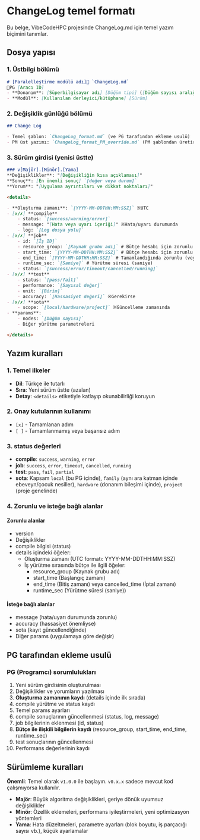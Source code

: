 # ChangeLog temel formatı

Bu belge, VibeCodeHPC projesinde ChangeLog.md için temel yazım biçimini tanımlar.

## Dosya yapısı

### 1. Üstbilgi bölümü
```markdown
# [Paralelleştirme modülü adı]📁 `ChangeLog.md`
🤖PG [Aracı ID]  
- **Donanım**: [Süperbilgisayar adı] [Düğüm tipi] ([Düğüm sayısı aralığı])  
- **Modül**: [Kullanılan derleyici/kütüphane] [Sürüm]  
```

### 2. Değişiklik günlüğü bölümü
```markdown
## Change Log

- Temel şablon: `ChangeLog_format.md` (ve PG tarafından ekleme usulü)
- PM üst yazımı: `ChangeLog_format_PM_override.md` (PM şablondan üretir)
```

### 3. Sürüm girdisi (yenisi üstte)

```markdown
### v[Majör].[Minör].[Yama]
**Değişiklikler**: "[Değişikliğin kısa açıklaması]"  
**Sonuç**: [En önemli sonuç] `[değer veya durum]`  
**Yorum**: "[Uygulama ayrıntıları ve dikkat noktaları]"  

<details>

- **Oluşturma zamanı**: `[YYYY-MM-DDTHH:MM:SSZ]` ※UTC
- [x/✗] **compile**
    - status: `[success/warning/error]`
    - message: "[Hata veya uyarı içeriği]" ※Hata/uyarı durumunda
    - log: `[Log dosya yolu]`
- [x/✗] **job**
    - id: `[İş ID]`
    - resource_group: `[Kaynak grubu adı]` # Bütçe hesabı için zorunlu
    - start_time: `[YYYY-MM-DDTHH:MM:SSZ]` # Bütçe hesabı için zorunlu
    - end_time: `[YYYY-MM-DDTHH:MM:SSZ]` # Tamamlandığında zorunlu (veya cancelled_time)
    - runtime_sec: `[Saniye]` # Yürütme süresi (saniye)
    - status: `[success/error/timeout/cancelled/running]`
- [x/✗] **test**
    - status: `[pass/fail]`
    - performance: `[Sayısal değer]`
    - unit: `[Birim]`
    - accuracy: `[Hassasiyet değeri]` ※Gerekirse
- [x/✗] **sota**
    - scope: `[local/hardware/project]` ※Güncelleme zamanında
- **params**:
    - nodes: `[Düğüm sayısı]`
    - Diğer yürütme parametreleri

</details>
```

## Yazım kuralları

### 1. Temel ilkeler
- **Dil**: Türkçe ile tutarlı
- **Sıra**: Yeni sürüm üstte (azalan)
- **Detay**: `<details>` etiketiyle katlayıp okunabilirliği koruyun

### 2. Onay kutularının kullanımı
- `[x]` - Tamamlanan adım
- `[ ]` - Tamamlanmamış veya başarısız adım

### 3. status değerleri
- **compile**: `success`, `warning`, `error`
- **job**: `success`, `error`, `timeout`, `cancelled`, `running`
- **test**: `pass`, `fail`, `partial`
- **sota**: Kapsam `local` (bu PG içinde), `family` (aynı ara katman içinde ebeveyn/çocuk nesiller), `hardware` (donanım bileşimi içinde), `project` (proje genelinde)

### 4. Zorunlu ve isteğe bağlı alanlar
#### Zorunlu alanlar
- version
- Değişiklikler
- compile bilgisi (status)
- details içindeki öğeler:
  - Oluşturma zamanı (UTC formatı: YYYY-MM-DDTHH:MM:SSZ)
  - İş yürütme sırasında bütçe ile ilgili öğeler:
    - resource_group (Kaynak grubu adı)
    - start_time (Başlangıç zamanı)
    - end_time (Bitiş zamanı) veya cancelled_time (İptal zamanı)
    - runtime_sec (Yürütme süresi (saniye))

#### İsteğe bağlı alanlar
- message (hata/uyarı durumunda zorunlu)
- accuracy (hassasiyet önemliyse)
- sota (kayıt güncellendiğinde)
- Diğer params (uygulamaya göre değişir)

## PG tarafından ekleme usulü

### PG (Programcı) sorumlulukları
1. Yeni sürüm girdisinin oluşturulması
2. Değişiklikler ve yorumların yazılması
3. **Oluşturma zamanının kaydı** (details içinde ilk sırada)
4. compile yürütme ve status kaydı
5. Temel params ayarları
6. compile sonuçlarının güncellenmesi (status, log, message)
7. job bilgilerinin eklenmesi (id, status)
8. **Bütçe ile ilişkili bilgilerin kaydı** (resource_group, start_time, end_time, runtime_sec)
9. test sonuçlarının güncellenmesi
10. Performans değerlerinin kaydı

## Sürümleme kuralları
**Önemli**: Temel olarak `v1.0.0` ile başlayın. `v0.x.x` sadece mevcut kod çalışmıyorsa kullanılır.

- **Majör**: Büyük algoritma değişiklikleri, geriye dönük uyumsuz değişiklikler
- **Minör**: Özellik eklemeleri, performans iyileştirmeleri, yeni optimizasyon yöntemleri
- **Yama**: Hata düzeltmeleri, parametre ayarları (blok boyutu, iş parçacığı sayısı vb.), küçük ayarlamalar
